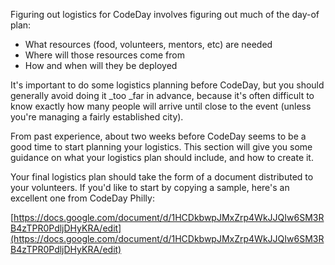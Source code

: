 Figuring out logistics for CodeDay involves figuring out much of the day-of plan:

* What resources \(food, volunteers, mentors, etc\) are needed
* Where will those resources come from
* How and when will they be deployed

It's important to do some logistics planning before CodeDay, but you should generally avoid doing it \_too \_far in advance, because it's often difficult to know exactly how many people will arrive until close to the event \(unless you're managing a fairly established city\).

From past experience, about two weeks before CodeDay seems to be a good time to start planning your logistics. This section will give you some guidance on what your logistics plan should include, and how to create it.



Your final logistics plan should take the form of a document distributed to your volunteers. If you'd like to start by copying a sample, here's an excellent one from CodeDay Philly:

[https://docs.google.com/document/d/1HCDkbwpJMxZrp4WkJJQIw6SM3RB4zTPR0PdljDHyKRA/edit](https://docs.google.com/document/d/1HCDkbwpJMxZrp4WkJJQIw6SM3RB4zTPR0PdljDHyKRA/edit)

